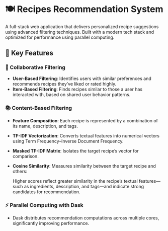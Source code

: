 # 🍽️ Recipes Recommendation System

A full-stack web application that delivers personalized recipe suggestions using advanced filtering techniques. Built with a modern tech stack and optimized for performance using parallel computing.

## 🌟 Key Features

### 🤝 Collaborative Filtering
- **User-Based Filtering**: Identifies users with similar preferences and recommends recipes they’ve liked or rated highly.
- **Item-Based Filtering**: Finds recipes similar to those a user has interacted with, based on shared user behavior patterns.

### 📚 Content-Based Filtering
- **Feature Composition**: Each recipe is represented by a combination of its name, description, and tags.
- **TF-IDF Vectorization**: Converts textual features into numerical vectors using Term Frequency–Inverse Document Frequency.
- **Masked TF-IDF Matrix**: Isolates the target recipe’s vector for comparison.
- **Cosine Similarity**: Measures similarity between the target recipe and others:

  Higher scores reflect greater similarity in the recipe’s textual features—such as ingredients, description, and tags—and indicate strong candidates for recommendation.

### ⚡ Parallel Computing with Dask
- Dask distributes recommendation computations across multiple cores, significantly improving performance.
